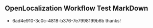 ## OpenLocalization Workflow Test MarkDown

* 6ad4e910-3c0c-4818-b376-7e7998199b6b 
thanks!



<!--HONumber=Feb16_HO3-->
